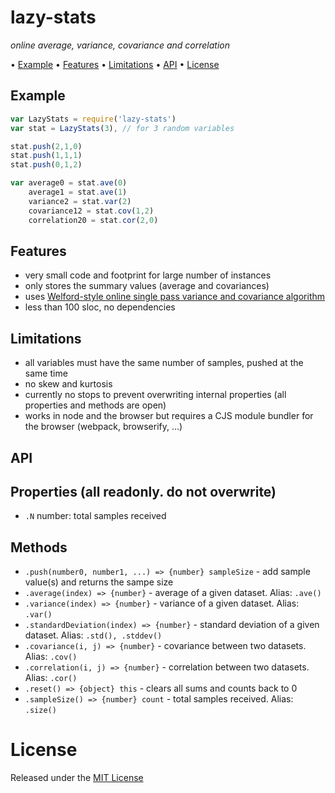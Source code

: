 <!-- markdownlint-disable MD036 MD041 -->

# lazy-stats

*online average, variance, covariance and correlation*

• [Example](#example) • [Features](#features) • [Limitations](#limitations) • [API](#api) • [License](#license)

## Example

```javascript
var LazyStats = require('lazy-stats')
var stat = LazyStats(3), // for 3 random variables

stat.push(2,1,0)
stat.push(1,1,1)
stat.push(0,1,2)

var average0 = stat.ave(0)
    average1 = stat.ave(1)
    variance2 = stat.var(2)
    covariance12 = stat.cov(1,2)
    correlation20 = stat.cor(2,0)
```

## Features

* very small code and footprint for large number of instances
* only stores the summary values (average and covariances)
* uses [Welford-style online single pass variance and covariance algorithm](https://en.wikipedia.org/wiki/Algorithms_for_calculating_variance)
* less than 100 sloc, no dependencies

## Limitations

* all variables must have the same number of samples, pushed at the same time
* no skew and kurtosis
* currently no stops to prevent overwriting internal properties (all properties and methods are open)
* works in node and the browser but requires a CJS module bundler for the browser (webpack, browserify, ...)

## API

## Properties (all readonly. do not overwrite)

* `.N` number: total samples received

## Methods

* `.push(number0, number1, ...) => {number} sampleSize` - add sample value(s) and returns the sampe size
* `.average(index) => {number}` - average of a given dataset. Alias: `.ave()`
* `.variance(index) => {number}` - variance of a given dataset. Alias: `.var()`
* `.standardDeviation(index) => {number}` - standard deviation of a given dataset. Alias: `.std(), .stddev()`
* `.covariance(i, j) => {number}` - covariance between two datasets. Alias: `.cov()`
* `.correlation(i, j) => {number}` - correlation between two datasets. Alias: `.cor()`
* `.reset() => {object} this` - clears all sums and counts back to 0
* `.sampleSize() => {number} count` - total samples received. Alias: `.size()`

# License

Released under the [MIT License](http://www.opensource.org/licenses/MIT)
